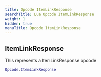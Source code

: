 ```yaml
---
title: Opcode ItemLinkResponse
searchTitle: Lua Opcode ItemLinkResponse
weight: 1
hidden: true
menuTitle: Opcode ItemLinkResponse
---
```

## ItemLinkResponse

This represents a ItemLinkResponse opcode
```lua
Opcode.ItemLinkResponse
```